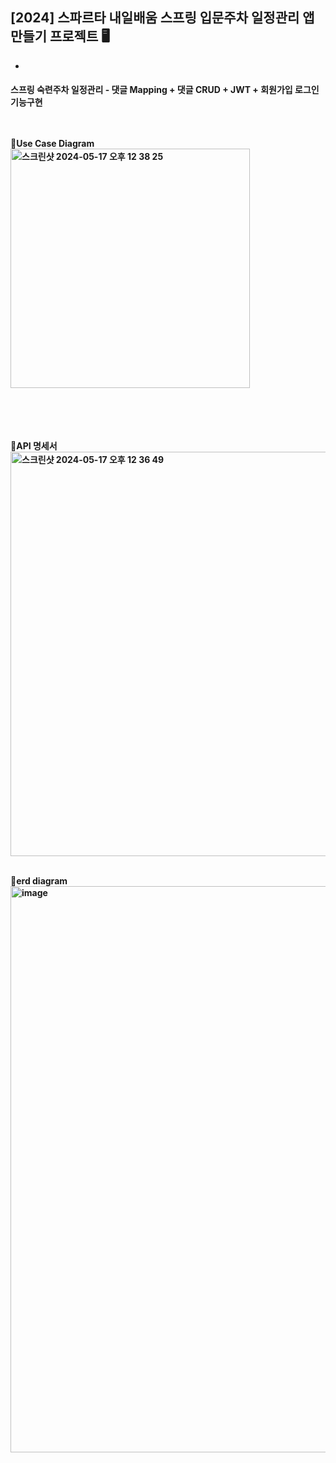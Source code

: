 <h2>[2024] 스파르타 내일배움 스프링 입문주차 일정관리 앱 만들기 프로젝트 🖥️</h2>

+

<h4> 스프링 숙련주차 일정관리 - 댓글 Mapping + 댓글 CRUD + JWT + 회원가입 로그인 기능구현<br><br><br>


📌Use Case Diagram <br>
<img width="383" alt="스크린샷 2024-05-17 오후 12 38 25" src="https://github.com/backendINFJ/spring_personal_project/assets/163832566/b0ecdf89-2d86-46c5-9292-a19fa44cbc33">
<br><br><br>

<br><br>
📌API 명세서 <br>
<img width="647" alt="스크린샷 2024-05-17 오후 12 36 49" src="https://github.com/backendINFJ/spring_personal_project/assets/163832566/71523f1c-67fb-4371-8977-d2ab64625a4d">
<br><br>

📌erd diagram <br>
<img width="906" alt="image" src="https://github.com/backendINFJ/spring_personal_project/assets/163832566/f8ba1d9c-b21f-4390-b350-4d394cc58f3c">


